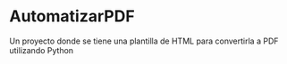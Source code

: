 # AutomatizarPDF
Un proyecto donde se tiene una plantilla de HTML para convertirla a PDF utilizando Python
